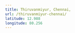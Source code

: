 ```yaml
---
title: Thiruvanmiyur, Chennai,
url: /thiruvanmiyur-chennai/
latitude: 12.988
longitude: 80.256
---
```

